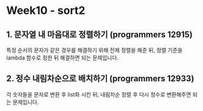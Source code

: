 # Week10 - sort2

## 1. 문자열 내 마음대로 정렬하기 (programmers 12915)

특정 순서의 문자가 같은 경우를 해결하기 위해 전체 정렬을 해준 뒤, 정렬 기준을 lambda 함수로 정한 뒤 해결하면 되는 문제입니다.

## 2. 정수 내림차순으로 배치하기 (programmers 12933)

각 숫자들을 문자로 변환 후 list화 시킨 뒤, 내림차순 정렬 후 다시 정수로 변환해주면 되는 문제입니다.
